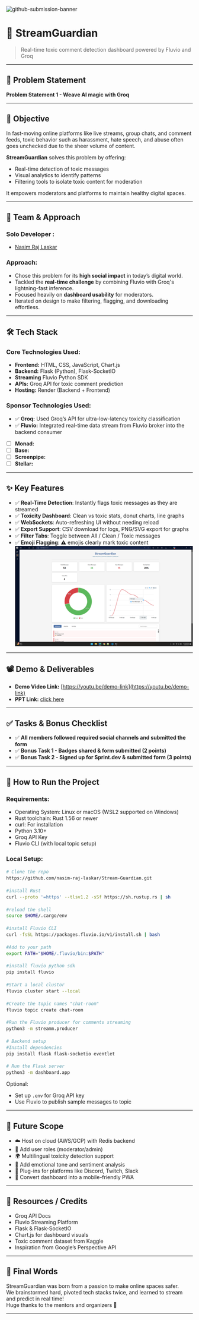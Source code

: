 ![github-submission-banner](https://github.com/user-attachments/assets/a1493b84-e4e2-456e-a791-ce35ee2bcf2f)

# 🚀 StreamGuardian

> Real-time toxic comment detection dashboard powered by Fluvio and Groq

---

## 📌 Problem Statement

**Problem Statement 1 - Weave Al magic with Groq**

---

## 🎯 Objective

In fast-moving online platforms like live streams, group chats, and comment feeds, toxic behavior such as harassment, hate speech, and abuse often goes unchecked due to the sheer volume of content.

**StreamGuardian** solves this problem by offering:
- Real-time detection of toxic messages
- Visual analytics to identify patterns
- Filtering tools to isolate toxic content for moderation

It empowers moderators and platforms to maintain healthy digital spaces.

---

## 🧠 Team & Approach

### Solo Developer :  
- [Nasim Raj Laskar](https://github.com/nasim-raj-laskar) 

### Approach:
- Chose this problem for its **high social impact** in today’s digital world.
- Tackled the **real-time challenge** by combining Fluvio with Groq's lightning-fast inference.
- Focused heavily on **dashboard usability** for moderators.
- Iterated on design to make filtering, flagging, and downloading effortless.

---

## 🛠️ Tech Stack

### Core Technologies Used:
- **Frontend:** HTML, CSS, JavaScript, Chart.js  
- **Backend:** Flask (Python), Flask-SocketIO
- **Streaming** Fluvio Python SDK
- **APIs:** Groq API for toxic comment prediction  
- **Hosting:** Render (Backend + Frontend)

### Sponsor Technologies Used:
- ✅ **Groq:** Used Groq’s API for ultra-low-latency toxicity classification  
- ✅ **Fluvio:** Integrated real-time data stream from Fluvio broker into the backend consumer  
- [ ] **Monad:**  
- [ ] **Base:**  
- [ ] **Screenpipe:**  
- [ ] **Stellar:**  

---

## ✨ Key Features

- ✅ **Real-Time Detection**: Instantly flags toxic messages as they are streamed  
- ✅ **Toxicity Dashboard**: Clean vs toxic stats, donut charts, line graphs  
- ✅ **WebSockets**: Auto-refreshing UI without needing reload  
- ✅ **Export Support**: CSV download for logs, PNG/SVG export for graphs  
- ✅ **Filter Tabs**: Toggle between All / Clean / Toxic messages  
- ✅ **Emoji Flagging**: ⚠️ emojis clearly mark toxic content  
![dashboard](https://github.com/nasim-raj-laskar/Stream-Guardian/blob/main/img/Screenshot%202025-04-20%20211204.png)
---

## 📽️ Demo & Deliverables

- **Demo Video Link:** [https://youtu.be/demo-link](https://youtu.be/demo-link)  
- **PPT Link:** [click here](https://github.com/nasim-raj-laskar/Stream-Guardian/blob/main/img/presentation.pdf)

---

## ✅ Tasks & Bonus Checklist

- ✅ **All members followed required social channels and submitted the form**  
- ✅ **Bonus Task 1 - Badges shared & form submitted (2 points)**  
- ✅ **Bonus Task 2 - Signed up for Sprint.dev & submitted form (3 points)**

---

## 🧪 How to Run the Project

### Requirements:
- Operating System: Linux or macOS (WSL2 supported on Windows)
- Rust toolchain: Rust 1.56 or newer
- curl: For installation
- Python 3.10+    
- Groq API Key  
- Fluvio CLI (with local topic setup)

### Local Setup:
```bash
# Clone the repo
https://github.com/nasim-raj-laskar/Stream-Guardian.git

#install Rust
curl --proto '=https' --tlsv1.2 -sSf https://sh.rustup.rs | sh

#reload the shell
source $HOME/.cargo/env

#install Fluvio CLI
curl -fsSL https://packages.fluvio.io/v1/install.sh | bash

#Add to your path
export PATH="$HOME/.fluvio/bin:$PATH"

#install fluvio python sdk
pip install fluvio

#Start a local clustor
fluvio cluster start --local

#Create the topic names "chat-room"
fluvio topic create chat-room

#Run the Fluvio producer for comments streaming
python3 -m streamm.producer

# Backend setup
#Install dependencies
pip install flask flask-socketio eventlet

# Run the Flask server
python3 -m dashboard.app
```

Optional:
- Set up `.env` for Groq API key
- Use Fluvio to publish sample messages to topic

---

## 🧬 Future Scope

- ☁️ Host on cloud (AWS/GCP) with Redis backend  
- 👥 Add user roles (moderator/admin)  
- 🌍 Multilingual toxicity detection support  
- 🤖 Add emotional tone and sentiment analysis  
- 🔌 Plug-ins for platforms like Discord, Twitch, Slack  
- 📱 Convert dashboard into a mobile-friendly PWA

---

## 📎 Resources / Credits

- Groq API Docs  
- Fluvio Streaming Platform  
- Flask & Flask-SocketIO  
- Chart.js for dashboard visuals  
- Toxic comment dataset from Kaggle  
- Inspiration from Google’s Perspective API

---

## 🏁 Final Words

StreamGuardian was born from a passion to make online spaces safer.  
We brainstormed hard, pivoted tech stacks twice, and learned to stream and predict in real time!  
Huge thanks to the mentors and organizers 🙌

---
